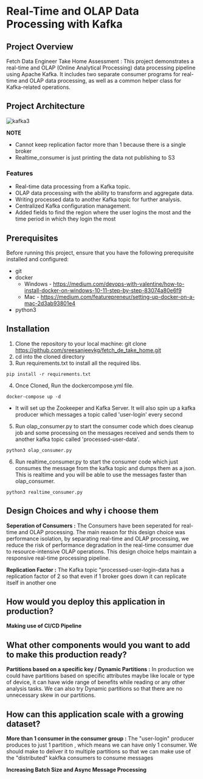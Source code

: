 # Real-Time and OLAP Data Processing with Kafka

## Project Overview

Fetch Data Engineer Take Home Assessment : This project demonstrates a real-time and OLAP (Online Analytical Processing) data processing pipeline using Apache Kafka. It includes two separate consumer programs for real-time and OLAP data processing, as well as a common helper class for Kafka-related operations.

## Project Architecture

![kafka3](https://github.com/sreesanjeevkg/Sanjeev_kafka/assets/32449066/6bf32c00-ceaf-41dd-a9d7-627ce58e9a91)


**NOTE**
- Cannot keep replication factor more than 1 because there is a single broker
- Realtime_consumer is just printing the data not publishing to S3

### Features

- Real-time data processing from a Kafka topic.
- OLAP data processing with the ability to transform and aggregate data.
- Writing processed data to another Kafka topic for further analysis.
- Centralized Kafka configuration management.
- Added fields to find the region where the user logins the most and the time period in which they login the most

## Prerequisites

Before running this project, ensure that you have the following prerequisite installed and configured:


- git
- docker
  - Windows - https://medium.com/devops-with-valentine/how-to-install-docker-on-windows-10-11-step-by-step-83074a80e6f9
  - Mac - https://medium.com/featurepreneur/setting-up-docker-on-a-mac-2d3ab93801e4
- python3
          

## Installation

1. Clone the repository to your local machine: git clone https://github.com/sreesanjeevkg/fetch_de_take_home.git
2. cd into the cloned directory
3.  Run requirements.txt to install all the required libs.
   ```
   pip install -r requirements.txt
   ```
4.  Once Cloned, Run the dockercompose.yml file.
   ```
   docker-compose up -d
   ```
   - It will set up the Zookeeper and Kafka Server. It will also spin up a kafka producer which messages a topic called 'user-login' every second
5.  Run olap_consumer.py to start the consumer code which does cleanup job and some processing on the messages received and sends them to another kafka topic called 'processed-user-data'.
   ```
   python3 olap_consumer.py
   ```
6.  Run realtime_consumer.py to start the consumer code which just consumes the message from the kafka topic and dumps them as a json. This is realtime and you will be able to use the messages faster than olap_consumer.
   ```
   python3 realtime_consumer.py
   ```

## Design Choices and why i choose them

**Seperation of Consumers :** The Consumers have been seperated for real-time and OLAP processing. The main reason for this design choice was performance isolation, by separating real-time and OLAP processing, we reduce the risk of performance degradation in the real-time consumer due to resource-intensive OLAP operations. This design choice helps maintain a responsive real-time processing pipeline.

**Replication Factor :** The Kafka topic "processed-user-login-data has a replication factor of 2 so that even if 1 broker goes down it can replicate itself in another one

## How would you deploy this application in production?

**Making use of CI/CD Pipeline**

## What other components would you want to add to make this production ready?

**Partitions based on a specific key / Dynamic Partitions :** In production we could have partitions based on specific attributes maybe like locale or type of device, it can have wide range of benefits while reading or any other analysis tasks. We can also try Dynamic partitions so that there are no unnecessary skew in our partitions.

## How can this application scale with a growing dataset?

**More than 1 consumer in the consumer group :** The "user-login" producer produces to just 1 partition , which means we can have only 1 consumer. We should make to deliver it to multiple partitions so that we can make use of the "distributed" kakfka consumers to consume messages

**Increasing Batch Size and Async Message Processing**


